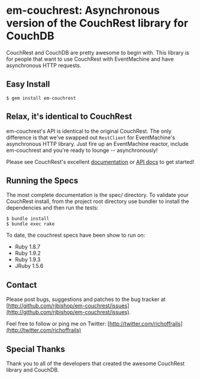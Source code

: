 # em-couchrest: Asynchronous version of the CouchRest library for CouchDB

CouchRest and CouchDB are pretty awesome to begin with. This library is for people that want to use CouchRest with EventMachine and have asynchronous HTTP requests.

## Easy Install

    $ gem install em-couchrest
   
## Relax, it's identical to CouchRest

em-couchrest's API is identical to the original CouchRest. The only difference is that we've swapped out `RestClient` for EventMachine's asynchronous HTTP library. Just fire up an EventMachine reactor, include em-couchrest and you're ready to lounge -- asynchronously!

Please see CouchRest's excellent [documentation](http://wiki.github.com/couchrest/couchrest) or [API docs](http://rdoc.info/projects/couchrest/couchrest) to get started!

## Running the Specs

The most complete documentation is the spec/ directory. To validate your
CouchRest install, from the project root directory use bundler to install 
the dependencies and then run the tests:

    $ bundle install
    $ bundle exec rake

To date, the couchrest specs have been show to run on:

 * Ruby 1.8.7
 * Ruby 1.9.2
 * Ruby 1.9.3
 * JRuby 1.5.6

## Contact

Please post bugs, suggestions and patches to the bug tracker at [http://github.com/rjbishop/em-couchrest/issues](http://github.com/rjbishop/em-couchrest/issues).

Feel free to follow or ping me on Twitter: [http://twitter.com/richoffrails](http://twitter.com/richoffrails)

## Special Thanks

Thank you to all of the developers that created the awesome CouchRest library and CouchDB.

